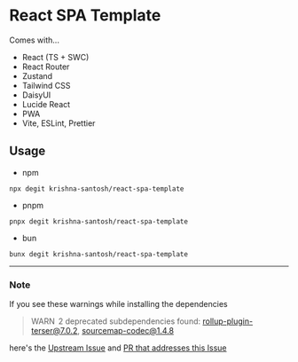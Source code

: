 # React SPA Template

Comes with...

- React (TS + SWC)
- React Router
- Zustand
- Tailwind CSS
- DaisyUI
- Lucide React
- PWA
- Vite, ESLint, Prettier

## Usage

- npm

```
npx degit krishna-santosh/react-spa-template
```

- pnpm

```
pnpx degit krishna-santosh/react-spa-template
```

- bun

```
bunx degit krishna-santosh/react-spa-template
```

---

### Note

If you see these warnings while installing the dependencies

> WARN  2 deprecated subdependencies found: rollup-plugin-terser@7.0.2, sourcemap-codec@1.4.8

here's the [Upstream Issue](https://github.com/GoogleChrome/workbox/issues/3200) and [PR that addresses this Issue](https://github.com/GoogleChrome/workbox/pull/3170)
